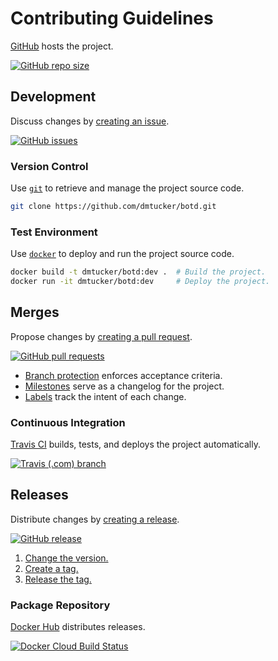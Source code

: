 # Contributing Guidelines

[GitHub](https://github.com/) hosts the project.

[![GitHub repo size](https://img.shields.io/github/repo-size/dmtucker/botd.svg)](https://github.com/dmtucker/botd)

## Development

Discuss changes by [creating an issue](https://help.github.com/articles/creating-an-issue).

[![GitHub issues](https://img.shields.io/github/issues/dmtucker/botd.svg)](https://github.com/dmtucker/botd/issues)

### Version Control

Use [`git`](https://git-scm.com/doc) to retrieve and manage the project source code.

``` sh
git clone https://github.com/dmtucker/botd.git
```

### Test Environment

Use [`docker`](https://docs.docker.com/) to deploy and run the project source code.

``` sh
docker build -t dmtucker/botd:dev .  # Build the project.
docker run -it dmtucker/botd:dev     # Deploy the project.
```

## Merges

Propose changes by [creating a pull request](https://help.github.com/articles/creating-a-pull-request/).

[![GitHub pull requests](https://img.shields.io/github/issues-pr/dmtucker/botd.svg)](https://github.com/dmtucker/botd/pulls)

- [Branch protection](https://help.github.com/articles/about-protected-branches/) enforces acceptance criteria.
- [Milestones](https://help.github.com/en/articles/about-milestones) serve as a changelog for the project.
- [Labels](https://help.github.com/en/articles/about-labels) track the intent of each change.

### Continuous Integration

[Travis CI](https://travis-ci.com/) builds, tests, and deploys the project automatically.

[![Travis (.com) branch](https://img.shields.io/travis/com/dmtucker/botd/master.svg)](https://travis-ci.com/dmtucker/botd)

## Releases

Distribute changes by [creating a release](https://help.github.com/en/articles/creating-releases).

[![GitHub release](https://img.shields.io/github/release/dmtucker/botd.svg)](https://github.com/dmtucker/botd/releases)

1. [Change the version.](http://semver.org/)
2. [Create a tag.](https://git-scm.com/book/en/v2/Git-Basics-Tagging)
3. [Release the tag.](https://help.github.com/en/articles/creating-releases)

### Package Repository

[Docker Hub](https://hub.docker.com/) distributes releases.

[![Docker Cloud Build Status](https://img.shields.io/docker/cloud/build/dmtucker/botd.svg)](https://cloud.docker.com/repository/docker/dmtucker/botd)
